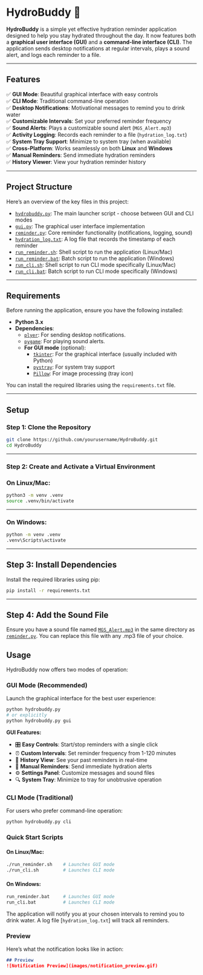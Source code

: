 # **HydroBuddy** 🚰

**HydroBuddy** is a simple yet effective hydration reminder application designed to help you stay hydrated throughout the day. It now features both a **graphical user interface (GUI)** and a **command-line interface (CLI)**. The application sends desktop notifications at regular intervals, plays a sound alert, and logs each reminder to a file.

---

## Features

✅ **GUI Mode**: Beautiful graphical interface with easy controls  
✅ **CLI Mode**: Traditional command-line operation  
✅ **Desktop Notifications**: Motivational messages to remind you to drink water  
✅ **Customizable Intervals**: Set your preferred reminder frequency  
✅ **Sound Alerts**: Plays a customizable sound alert (`MGS_Alert.mp3`)  
✅ **Activity Logging**: Records each reminder to a file (`hydration_log.txt`)  
✅ **System Tray Support**: Minimize to system tray (when available)  
✅ **Cross-Platform**: Works seamlessly on both **Linux** and **Windows**  
✅ **Manual Reminders**: Send immediate hydration reminders  
✅ **History Viewer**: View your hydration reminder history

---

## Project Structure

Here’s an overview of the key files in this project:

- [`hydrobuddy.py`](hydrobuddy.py): The main launcher script - choose between GUI and CLI modes
- [`gui.py`](gui.py): The graphical user interface implementation
- [`reminder.py`](reminder.py): Core reminder functionality (notifications, logging, sound)
- [`hydration_log.txt`](hydration_log.txt): A log file that records the timestamp of each reminder
- [`run_reminder.sh`](run_reminder.sh): Shell script to run the application (Linux/Mac)
- [`run_reminder.bat`](run_reminder.bat): Batch script to run the application (Windows)
- [`run_cli.sh`](run_cli.sh): Shell script to run CLI mode specifically (Linux/Mac)
- [`run_cli.bat`](run_cli.bat): Batch script to run CLI mode specifically (Windows)

---

## Requirements

Before running the application, ensure you have the following installed:

- **Python 3.x**
- **Dependencies**:
  - [`plyer`](https://github.com/kivy/plyer): For sending desktop notifications.
  - [`pygame`](https://www.pygame.org/): For playing sound alerts.
  - **For GUI mode** (optional):
    - [`tkinter`](https://docs.python.org/3/library/tkinter.html): For the graphical interface (usually included with Python)
    - [`pystray`](https://github.com/moses-palmer/pystray): For system tray support
    - [`Pillow`](https://python-pillow.org/): For image processing (tray icon)

You can install the required libraries using the `requirements.txt` file.

---

## Setup

### Step 1: Clone the Repository

```bash
git clone https://github.com/yourusername/HydroBuddy.git
cd HydroBuddy
```

---

### Step 2: Create and Activate a Virtual Environment

### On Linux/Mac:
```bash
python3 -m venv .venv
source .venv/bin/activate
```

---

### On Windows:
```bash
python -m venv .venv
.venv\Scripts\activate
```

---

## Step 3: Install Dependencies
Install the required libraries using pip:
```bash
pip install -r requirements.txt
```

---

## Step 4: Add the Sound File
Ensure you have a sound file named [`MGS_Alert.mp3`](MGS_Alert.mp3) in the same directory as [`reminder.py`](reminder.py). You can replace this file with any .mp3 file of your choice.

## Usage

HydroBuddy now offers two modes of operation:

### GUI Mode (Recommended)

Launch the graphical interface for the best user experience:

```bash
python hydrobuddy.py
# or explicitly
python hydrobuddy.py gui
```

**GUI Features:**
- 🎛️ **Easy Controls**: Start/stop reminders with a single click
- ⏰ **Custom Intervals**: Set reminder frequency from 1-120 minutes
- 📝 **History View**: See your past reminders in real-time
- 🔔 **Manual Reminders**: Send immediate hydration alerts
- ⚙️ **Settings Panel**: Customize messages and sound files
- 🔍 **System Tray**: Minimize to tray for unobtrusive operation

### CLI Mode (Traditional)

For users who prefer command-line operation:

```bash
python hydrobuddy.py cli
```

### Quick Start Scripts

#### On Linux/Mac:
```bash
./run_reminder.sh    # Launches GUI mode
./run_cli.sh         # Launches CLI mode
```

#### On Windows:
```bash
run_reminder.bat     # Launches GUI mode  
run_cli.bat          # Launches CLI mode
```

The application will notify you at your chosen intervals to remind you to drink water. A log file [`hydration_log.txt`] will track all reminders.

### Preview
Here’s what the notification looks like in action:
```markdown
## Preview
![Notification Preview](images/notification_preview.gif)
